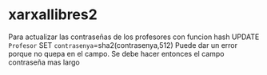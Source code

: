 # xarxallibres2

Para actualizar las contraseñas de los profesores con funcion hash
UPDATE `Profesor` SET `contrasenya`=sha2(contrasenya,512)
Puede dar un error porque no quepa en el campo. Se debe hacer entonces el campo contraseña mas largo
